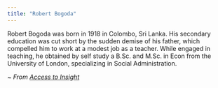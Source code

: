 ```yaml
---
title: "Robert Bogoda"
---
```


Robert Bogoda was born in 1918 in Colombo, Sri Lanka. His secondary education was cut short by the sudden demise of his father, which compelled him to work at a modest job as a teacher. While engaged in teaching, he obtained by self study a B.Sc. and M.Sc. in Econ from the University of London, specializing in Social Administration.

_~ From [Access to Insight](https://accesstoinsight.org/lib/authors/index.html#bogoda)_
